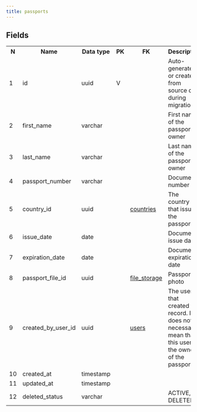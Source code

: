 ```yaml
---
title: passports 
---
```


## Fields

<table style="width: 100%">
    <colgroup>
       <col span="1" style="width: 3%;"/>
       <col span="1" style="width: 12%;"/>
       <col span="1" style="width: 10%;"/>
       <col span="1" style="width: 3%;"/>
       <col span="1" style="width: 12%;"/>
       <col span="1" style="width: 60%;"/>
    </colgroup>
  <tr>
    <th>N</th>
    <th>Name</th>
    <th>Data type</th>
    <th>PK</th>
    <th>FK</th>
    <th>Description</th>
  </tr>
<tr><td>1</td><td>id</td><td>uuid</td><td>V</td><td></td><td>Auto-generated or created from source data during migration</td></tr>
<tr><td>2</td><td>first_name</td><td>varchar</td><td></td><td></td><td>First name of the passport owner</td></tr>
<tr><td>3</td><td>last_name</td><td>varchar</td><td></td><td></td><td>Last name of the passport owner</td></tr>
<tr><td>4</td><td>passport_number</td><td>varchar</td><td></td><td></td><td>Document number</td></tr>
<tr><td>5</td><td>country_id</td><td>uuid</td><td></td><td><a href="countries.md">countries</a></td><td>The country that issued the passport.</td></tr>
<tr><td>6</td><td>issue_date</td><td>date</td><td></td><td></td><td>Document issue date</td></tr>
<tr><td>7</td><td>expiration_date</td><td>date</td><td></td><td></td><td>Document expiration date</td></tr>
<tr><td>8</td><td>passport_file_id</td><td>uuid</td><td></td><td><a href="file_storage.md">file_storage</a></td><td>Passport photo</td></tr>
<tr><td>9</td><td>created_by_user_id</td><td>uuid</td><td></td><td><a href="users.md">users</a></td><td>The user that created this record. It does not necessarily mean that this user is the owner of the passport.</td></tr>
<tr><td>10</td><td>created_at</td><td>timestamp</td><td></td><td></td><td></td></tr>
<tr><td>11</td><td>updated_at</td><td>timestamp</td><td></td><td></td><td></td></tr>
<tr><td>12</td><td>deleted_status</td><td>varchar</td><td></td><td></td><td>ACTIVE, DELETED</td></tr>

</table>